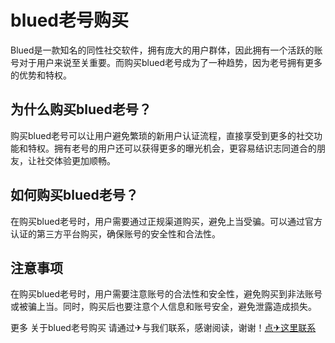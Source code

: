 # blued老号购买

Blued是一款知名的同性社交软件，拥有庞大的用户群体，因此拥有一个活跃的账号对于用户来说至关重要。而购买blued老号成为了一种趋势，因为老号拥有更多的优势和特权。

## 为什么购买blued老号？

购买blued老号可以让用户避免繁琐的新用户认证流程，直接享受到更多的社交功能和特权。拥有老号的用户还可以获得更多的曝光机会，更容易结识志同道合的朋友，让社交体验更加顺畅。

## 如何购买blued老号？

在购买blued老号时，用户需要通过正规渠道购买，避免上当受骗。可以通过官方认证的第三方平台购买，确保账号的安全性和合法性。

## 注意事项

在购买blued老号时，用户需要注意账号的合法性和安全性，避免购买到非法账号或被骗上当。同时，购买后也要注意个人信息和账号安全，避免泄露造成损失。

更多 关于blued老号购买 请通过✈与我们联系，感谢阅读，谢谢！[点✈这里联系](https://w.k02.cc)